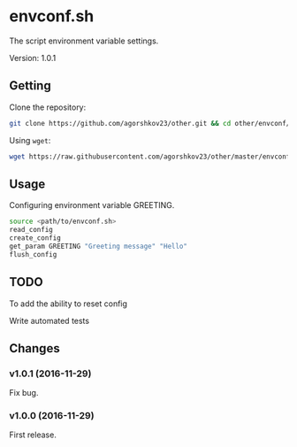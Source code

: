 # envconf.sh

The script environment variable settings.

Version: 1.0.1



## Getting

Clone the repository:

```bash
git clone https://github.com/agorshkov23/other.git && cd other/envconf/
```

Using `wget`:

```bash
wget https://raw.githubusercontent.com/agorshkov23/other/master/envconf/envconf.sh
```



## Usage

Configuring environment variable GREETING.

```bash
source <path/to/envconf.sh>
read_config
create_config
get_param GREETING "Greeting message" "Hello"
flush_config
```



## TODO

To add the ability to reset config

Write automated tests



## Changes

### v1.0.1 (2016-11-29)

Fix bug.


### v1.0.0 (2016-11-29)

First release.